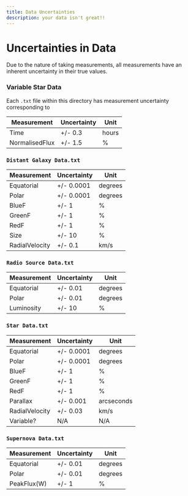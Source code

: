 ```yaml
---
title: Data Uncertainties
description: your data isn't great!!
---
```


# Uncertainties in Data
Due to the nature of taking measurements, all measurements have an inherent uncertainty in their true values. 

### Variable Star Data
Each `.txt` file within this directory has measurement uncertainty corresponding to

 Measurement | Uncertainty | Unit 
 --- | --- | --- 
 Time | +/- 0.3 | hours
 NormalisedFlux | +/- 1.5 | % 

### `Distant Galaxy Data.txt`

 Measurement | Uncertainty | Unit 
 --- | --- | --- 
 Equatorial | +/- 0.0001 | degrees
 Polar | +/- 0.0001 | degrees
 BlueF | +/- 1 | %
 GreenF | +/- 1 | %
 RedF | +/- 1 | %
 Size | +/- 10 | %
 RadialVelocity | +/- 0.1 | km/s

### `Radio Source Data.txt`

 Measurement | Uncertainty | Unit 
 --- | --- | --- 
 Equatorial | +/- 0.01 | degrees
 Polar | +/- 0.01 | degrees
 Luminosity | +/- 10 | %

### `Star Data.txt`

 Measurement | Uncertainty | Unit 
 --- | --- | --- 
 Equatorial | +/- 0.0001 | degrees
 Polar | +/- 0.0001 | degrees
 BlueF | +/- 1 | %
 GreenF | +/- 1 | %
 RedF | +/- 1 | %
 Parallax | +/- 0.001 | arcseconds
 RadialVelocity | +/- 0.03 | km/s
 Variable? | N/A | N/A
 
### `Supernova Data.txt`

 Measurement | Uncertainty | Unit 
 --- | --- | --- 
 Equatorial | +/- 0.01 | degrees 
 Polar | +/- 0.01 | degrees
 PeakFlux(W) | +/- 1 | %
